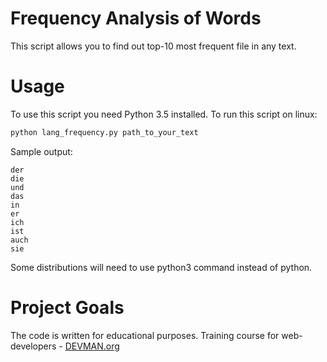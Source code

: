 # Frequency Analysis of Words

This script allows you to find out top-10 most frequent file in any text.

# Usage
 
 To use this script you need Python 3.5 installed.
 To run this script on linux:
 ```bash
 python lang_frequency.py path_to_your_text
 ```
 Sample output:
```
der
die
und
das
in
er
ich
ist
auch
sie
```
 
 Some distributions will need to use python3 command instead of python. 

# Project Goals

The code is written for educational purposes. Training course for web-developers - [DEVMAN.org](https://devman.org)
